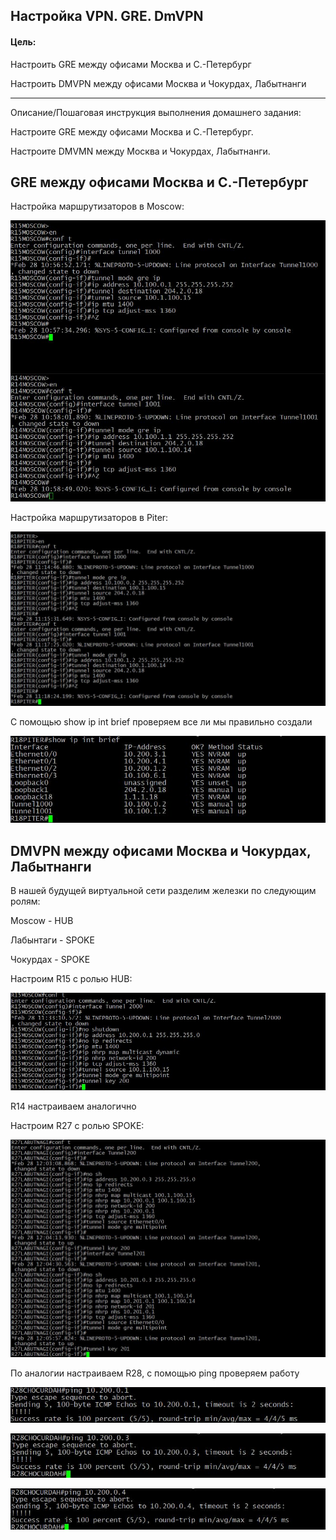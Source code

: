 ## Настройка VPN. GRE. DmVPN

#### Цель:

Настроить GRE между офисами Москва и С.-Петербург

Настроить DMVPN между офисами Москва и Чокурдах, Лабытнанги

_________________________________________________________________________________________________________

Описание/Пошаговая инструкция выполнения домашнего задания:

Настроите GRE между офисами Москва и С.-Петербург.

Настроите DMVMN между Москва и Чокурдах, Лабытнанги.

## GRE между офисами Москва и С.-Петербург 

Настройка маршрутизаторов в Moscow:

![alt text](https://github.com/Eliminir/OTUS-LABS-PROF/blob/main/LAB13/1.JPG)


Настройка маршрутизаторов в Piter:

![alt text](https://github.com/Eliminir/OTUS-LABS-PROF/blob/main/LAB13/2.JPG)

С помощью show ip int brief проверяем все ли мы правильно создали

![alt text](https://github.com/Eliminir/OTUS-LABS-PROF/blob/main/LAB13/3.JPG)


## DMVPN между офисами Москва и Чокурдах, Лабытнанги


В нашей будущей виртуальной сети разделим железки по следующим ролям:

Moscow - HUB

Лабынтаги - SPOKE

Чокурдах - SPOKE



Настроим R15 с ролью HUB:

![alt text](https://github.com/Eliminir/OTUS-LABS-PROF/blob/main/LAB13/4.JPG)

R14 настраиваем аналогично

Настроим R27 с ролью SPOKE:

![alt text](https://github.com/Eliminir/OTUS-LABS-PROF/blob/main/LAB13/5.JPG)


По аналогии настраиваем R28, с помощью ping проверяем работу

![alt text](https://github.com/Eliminir/OTUS-LABS-PROF/blob/main/LAB13/6.JPG)

![alt text](https://github.com/Eliminir/OTUS-LABS-PROF/blob/main/LAB13/7.JPG)

![alt text](https://github.com/Eliminir/OTUS-LABS-PROF/blob/main/LAB13/8.JPG)



